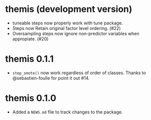 # themis (development version)

* tuneable steps now properly work with tune package.
* Steps now Retain original factor level ordering. (#22)
* Oversampling steps now ignore non-predictor variables when appropiate. (#20)

# themis 0.1.1

* `step_smote()` now work regardless of order of classes. Thanks to @sebastien-foulle for point it out #14.

# themis 0.1.0

* Added a `NEWS.md` file to track changes to the package.

